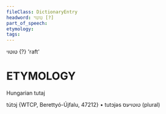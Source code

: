 ```yaml
---
fileClass: DictionaryEntry
headword: טוטוי [?]
part_of_speech: 
etymology: 
tags: 
---
```

טוטוי {?}
'raft'

ETYMOLOGY
===========
Hungarian tutaj

tútɔj {WTCP, Berettyó-Újfalu, 47212}
	•	tutɔjəs טוטויעס (plural)